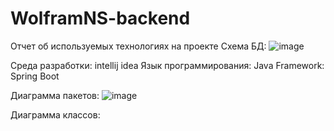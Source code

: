 # WolframNS-backend
Отчет об используемых технологиях на проекте
Схема БД:
![image](https://github.com/profy0/WolframNS-backend/assets/95244299/96668dbf-204f-4808-8431-75cf450aa312)

Среда разработки: intellij idea
Язык программирования: Java
Framework: Spring Boot

Диаграмма пакетов:
![image](https://github.com/profy0/WolframNS-backend/assets/95244299/e48b197b-f823-4a9a-ad3b-efb8656ea763)


Диаграмма классов:
